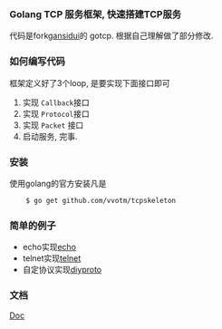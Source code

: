 ### Golang TCP 服务框架, 快速搭建TCP服务

代码是fork[gansidui](https://github.com/gansidui)的 gotcp. 根据自己理解做了部分修改.

### 如何编写代码

框架定义好了3个loop, 是要实现下面接口即可

1. 实现 `Callback`接口
2. 实现 `Protocol`接口
3. 实现 `Packet` 接口
4. 启动服务, 完事.

### 安装

使用golang的官方安装凡是

```bash
    $ go get github.com/vvotm/tcpskeleton
```

### 简单的例子

* echo实现[echo](https://github.com/vvotm/tcpskeleton/tree/master/examples/echo)
* telnet实现[telnet](https://github.com/vvotm/tcpskeleton/tree/master/examples/telnet)
* 自定协议实现[diyproto](https://github.com/vvotm/tcpskeleton/tree/master/examples/diyproto)

### 文档

[Doc](http://godoc.org/github.com/vvotm/tcpskeleton)


